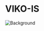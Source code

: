 # VIKO-IS
![Background](https://github.com/KayVee77/VIKO-IS/assets/131677278/73a57da1-81d9-4098-a186-79d9ec04d9f7)
